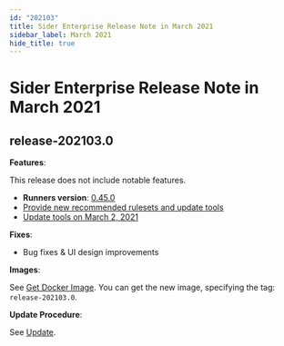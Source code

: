 ```yaml
---
id: "202103"
title: Sider Enterprise Release Note in March 2021
sidebar_label: March 2021
hide_title: true
---
```


# Sider Enterprise Release Note in March 2021

## release-202103.0

**Features**:

This release does not include notable features.

- **Runners version**: [0.45.0](https://github.com/sider/runners/releases/tag/0.45.0)
- [Provide new recommended rulesets and update tools](../../news/2021.md#provide-new-recommended-rulesets-and-update-tools)
- [Update tools on March 2, 2021](../../news/2021.md#update-tools-on-march-2-2021)

**Fixes**:

- Bug fixes & UI design improvements

**Images**:

See [Get Docker Image](../installation.md#get-docker-image). You can get the new image, specifying the tag: `release-202103.0`.

**Update Procedure**:

See [Update](../updating.md).

